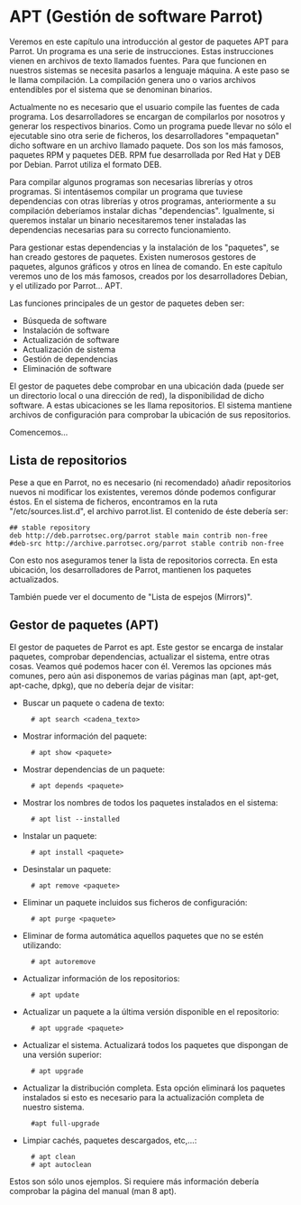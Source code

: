 # APT (Gestión de software Parrot)

Veremos en este capítulo una introducción al gestor de paquetes APT para Parrot.
Un programa es una serie de instrucciones. Estas instrucciones vienen en archivos de texto llamados fuentes. Para que funcionen en nuestros sistemas se necesita pasarlos a lenguaje máquina. A este paso se le llama compilación. La compilación genera uno o varios archivos entendibles por el sistema que se denominan binarios.

Actualmente no es necesario que el usuario compile las fuentes de cada programa. Los desarrolladores se encargan de compilarlos por nosotros y generar los respectivos binarios. Como un programa puede llevar no sólo el ejecutable sino otra serie de ficheros, los desarrolladores "empaquetan" dicho software en un archivo llamado paquete. Dos son los más famosos, paquetes RPM y paquetes DEB. RPM fue desarrollada por Red Hat y DEB por Debian. Parrot utiliza el formato DEB.

Para compilar algunos programas son necesarias librerías y otros programas. Si intentásemos compilar un programa que tuviese dependencias con otras librerías y otros programas, anteriormente a su compilación deberíamos instalar dichas "dependencias". Igualmente, si queremos instalar un binario necesitaremos tener instaladas las dependencias necesarias para su correcto funcionamiento.

Para gestionar estas dependencias y la instalación de los "paquetes", se han creado gestores de paquetes. Existen numerosos gestores de paquetes, algunos gráficos y otros en línea de comando. En este capítulo veremos uno de los más famosos, creados por los desarrolladores Debian, y el utilizado por Parrot... APT.

Las funciones principales de un gestor de paquetes deben ser:

- Búsqueda de software
- Instalación de software
- Actualización de software
- Actualización de sistema
- Gestión de dependencias
- Eliminación de software


El gestor de paquetes debe comprobar en una ubicación dada (puede ser un directorio local o una dirección de red), la disponibilidad de dicho software. A estas ubicaciones se les llama repositorios. El sistema mantiene archivos de configuración para comprobar la ubicación de sus repositorios.

Comencemos...


## Lista de repositorios

Pese a que en Parrot, no es necesario (ni recomendado) añadir repositorios nuevos ni modificar los existentes, veremos dónde podemos configurar éstos.
En el sistema de ficheros, encontramos en la ruta "/etc/sources.list.d", el archivo parrot.list. El contenido de éste debería ser:

	## stable repository
	deb http://deb.parrotsec.org/parrot stable main contrib non-free
	#deb-src http://archive.parrotsec.org/parrot stable contrib non-free

Con esto nos aseguramos tener la lista de repositorios correcta. En esta ubicación, los desarrolladores de Parrot, mantienen los paquetes actualizados.

También puede ver el documento de "Lista de espejos (Mirrors)".


## Gestor de paquetes (APT)

El gestor de paquetes de Parrot es apt. Este gestor se encarga de instalar paquetes, comprobar dependencias, actualizar el sistema, entre otras cosas. 
Veamos qué podemos hacer con él. Veremos las opciones más comunes, pero aún asi disponemos de varias páginas man (apt, apt-get, apt-cache, dpkg), que no debería dejar de visitar:

- Buscar un paquete o cadena de texto:
	
		# apt search <cadena_texto>

- Mostrar información del paquete:

		# apt show <paquete>

- Mostrar dependencias de un paquete:

		# apt depends <paquete>

- Mostrar los nombres de todos los paquetes instalados en el sistema:
	
		# apt list --installed

- Instalar un paquete:
 
		# apt install <paquete>

- Desinstalar un paquete:

		# apt remove <paquete>

- Eliminar un paquete incluidos sus ficheros de configuración:

		# apt purge <paquete>

- Eliminar de forma automática aquellos paquetes que no se estén utilizando:

		# apt autoremove

- Actualizar información de los repositorios:
	
		# apt update

- Actualizar un paquete a la última versión disponible en el repositorio:

		# apt upgrade <paquete>

- Actualizar el sistema. Actualizará todos los paquetes que dispongan de una versión superior:

		# apt upgrade

- Actualizar la distribución completa. Esta opción eliminará los paquetes instalados si esto es necesario para la actualización completa de nuestro sistema.

		#apt full-upgrade

- Limpiar cachés, paquetes descargados, etc,...:

		# apt clean   
		# apt autoclean


Estos son sólo unos ejemplos. Si requiere más información debería comprobar la página del manual (man 8 apt).
